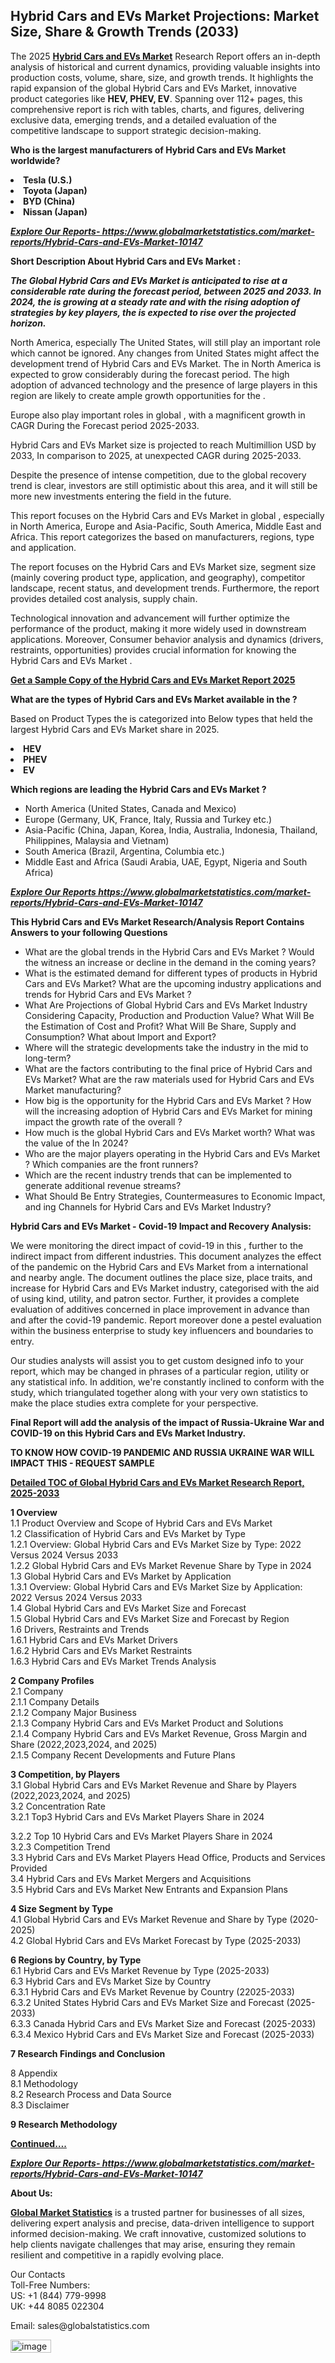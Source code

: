 <h2><strong>Hybrid Cars and EVs Market Projections: Market Size, Share & Growth Trends (2033)</strong></h2><p>The 2025 <strong><a href="https://www.globalmarketstatistics.com/market-reports/Hybrid-Cars-and-EVs-Market-10147">Hybrid Cars and EVs Market</a></strong> Research Report offers an in-depth analysis of historical and current dynamics, providing valuable insights into production costs, volume, share, size, and growth trends. It highlights the rapid expansion of the global Hybrid Cars and EVs Market, innovative product categories like <strong>HEV, PHEV, EV</strong>. Spanning over 112+ pages, this comprehensive report is rich with tables, charts, and figures, delivering exclusive data, emerging trends, and a detailed evaluation of the competitive landscape to support strategic decision-making.</p><p><strong>Who is the largest manufacturers of Hybrid Cars and EVs Market worldwide?</strong></p><p><strong><li>Tesla (U.S.)<li>Toyota (Japan)<li>BYD (China)<li>Nissan (Japan)</strong></p><p><strong><em><a href="https://www.globalmarketstatistics.com/market-reports/Hybrid-Cars-and-EVs-Market-10147">Explore Our Reports-&nbsp;https://www.globalmarketstatistics.com/market-reports/Hybrid-Cars-and-EVs-Market-10147</a></em></strong></p><p><strong>Short Description About Hybrid Cars and EVs Market :</strong></p><p><strong><em>The Global Hybrid Cars and EVs Market is anticipated to rise at a considerable rate during the forecast period, between 2025 and 2033. In 2024, the is growing at a steady rate and with the rising adoption of strategies by key players, the is expected to rise over the projected horizon.</em></strong></p><p>North America, especially The United States, will still play an important role which cannot be ignored. Any changes from United States might affect the development trend of Hybrid Cars and EVs Market. The in North America is expected to grow considerably during the forecast period. The high adoption of advanced technology and the presence of large players in this region are likely to create ample growth opportunities for the .</p><p>Europe also play important roles in global , with a magnificent growth in CAGR During the Forecast period 2025-2033.</p><p>Hybrid Cars and EVs Market size is projected to reach Multimillion USD by 2033, In comparison to 2025, at unexpected CAGR during 2025-2033.</p><p>Despite the presence of intense competition, due to the global recovery trend is clear, investors are still optimistic about this area, and it will still be more new investments entering the field in the future.</p><p>This report focuses on the Hybrid Cars and EVs Market in global , especially in North America, Europe and Asia-Pacific, South America, Middle East and Africa. This report categorizes the based on manufacturers, regions, type and application.</p><p>The report focuses on the Hybrid Cars and EVs Market size, segment size (mainly covering product type, application, and geography), competitor landscape, recent status, and development trends. Furthermore, the report provides detailed cost analysis, supply chain.</p><p>Technological innovation and advancement will further optimize the performance of the product, making it more widely used in downstream applications. Moreover, Consumer behavior analysis and dynamics (drivers, restraints, opportunities) provides crucial information for knowing the Hybrid Cars and EVs Market .</p><p><strong><a href="https://www.globalmarketstatistics.com/market-reports/Hybrid-Cars-and-EVs-Market-10147">Get a Sample Copy of the Hybrid Cars and EVs Market Report 2025</a></strong></p><p><strong>What are the types of Hybrid Cars and EVs Market available in the ?</strong></p><p>Based on Product Types the is categorized into Below types that held the largest Hybrid Cars and EVs Market share in 2025.</p><p><strong><li>HEV<li>PHEV<li>EV</strong></p><p><strong>Which regions are leading the Hybrid Cars and EVs Market ?</strong></p><ul><li>North America (United States, Canada and Mexico)</li><li>Europe (Germany, UK, France, Italy, Russia and Turkey etc.)</li><li>Asia-Pacific (China, Japan, Korea, India, Australia, Indonesia, Thailand, Philippines, Malaysia and Vietnam)</li><li>South America (Brazil, Argentina, Columbia etc.)</li><li>Middle East and Africa (Saudi Arabia, UAE, Egypt, Nigeria and South Africa)</li></ul><p><strong><em><a href="https://www.globalmarketstatistics.com/market-reports/Hybrid-Cars-and-EVs-Market-10147">Explore Our Reports https://www.globalmarketstatistics.com/market-reports/Hybrid-Cars-and-EVs-Market-10147</a></em></strong></p><p><strong>This Hybrid Cars and EVs Market Research/Analysis Report Contains Answers to your following Questions</strong></p><ul><li>What are the global trends in the Hybrid Cars and EVs Market ? Would the witness an increase or decline in the demand in the coming years?</li><li>What is the estimated demand for different types of products in Hybrid Cars and EVs Market? What are the upcoming industry applications and trends for Hybrid Cars and EVs Market ?</li><li>What Are Projections of Global Hybrid Cars and EVs Market Industry Considering Capacity, Production and Production Value? What Will Be the Estimation of Cost and Profit? What Will Be Share, Supply and Consumption? What about Import and Export?</li><li>Where will the strategic developments take the industry in the mid to long-term?</li><li>What are the factors contributing to the final price of Hybrid Cars and EVs Market? What are the raw materials used for Hybrid Cars and EVs Market manufacturing?</li><li>How big is the opportunity for the Hybrid Cars and EVs Market ? How will the increasing adoption of Hybrid Cars and EVs Market for mining impact the growth rate of the overall ?</li><li>How much is the global Hybrid Cars and EVs Market worth? What was the value of the In 2024?</li><li>Who are the major players operating in the Hybrid Cars and EVs Market ? Which companies are the front runners?</li><li>Which are the recent industry trends that can be implemented to generate additional revenue streams?</li><li>What Should Be Entry Strategies, Countermeasures to Economic Impact, and ing Channels for Hybrid Cars and EVs Market Industry?</li></ul><p><strong>Hybrid Cars and EVs Market - Covid-19 Impact and Recovery Analysis:</strong></p><p>We were monitoring the direct impact of covid-19 in this , further to the indirect impact from different industries. This document analyzes the effect of the pandemic on the Hybrid Cars and EVs Market from a international and nearby angle. The document outlines the place size, place traits, and increase for Hybrid Cars and EVs Market industry, categorised with the aid of using kind, utility, and patron sector. Further, it provides a complete evaluation of additives concerned in place improvement in advance than and after the covid-19 pandemic. Report moreover done a pestel evaluation within the business enterprise to study key influencers and boundaries to entry.</p><p>Our studies analysts will assist you to get custom designed info to your report, which may be changed in phrases of a particular region, utility or any statistical info. In addition, we're constantly inclined to conform with the study, which triangulated together along with your very own statistics to make the place studies extra complete for your perspective.</p><p><strong>Final Report will add the analysis of the impact of Russia-Ukraine War and COVID-19 on this Hybrid Cars and EVs Market Industry.</strong></p><p><strong>TO KNOW HOW COVID-19 PANDEMIC AND RUSSIA UKRAINE WAR WILL IMPACT THIS - REQUEST SAMPLE</strong></p><p><strong><a href="https://www.globalmarketstatistics.com/market-reports/Hybrid-Cars-and-EVs-Market-10147">Detailed TOC of Global Hybrid Cars and EVs Market Research Report, 2025-2033</a></strong></p><p><strong>1 Overview</strong><br /> 1.1 Product Overview and Scope of Hybrid Cars and EVs Market<br /> 1.2 Classification of Hybrid Cars and EVs Market by Type<br /> 1.2.1 Overview: Global Hybrid Cars and EVs Market Size by Type: 2022 Versus 2024 Versus 2033<br /> 1.2.2 Global Hybrid Cars and EVs Market Revenue Share by Type in 2024<br /> 1.3 Global Hybrid Cars and EVs Market by Application<br /> 1.3.1 Overview: Global Hybrid Cars and EVs Market Size by Application: 2022&nbsp;Versus 2024 Versus 2033<br /> 1.4 Global Hybrid Cars and EVs Market Size and Forecast<br /> 1.5 Global Hybrid Cars and EVs Market Size and Forecast by Region<br /> 1.6 Drivers, Restraints and Trends<br /> 1.6.1 Hybrid Cars and EVs Market Drivers<br /> 1.6.2 Hybrid Cars and EVs Market Restraints<br /> 1.6.3 Hybrid Cars and EVs Market Trends Analysis</p><p><strong>2 Company Profiles</strong><br /> 2.1 Company<br /> 2.1.1 Company Details<br /> 2.1.2 Company Major Business<br /> 2.1.3 Company Hybrid Cars and EVs Market Product and Solutions<br /> 2.1.4 Company Hybrid Cars and EVs Market Revenue, Gross Margin and Share (2022,2023,2024, and 2025)<br /> 2.1.5 Company Recent Developments and Future Plans</p><p><strong>3 Competition, by Players</strong><br /> 3.1 Global Hybrid Cars and EVs Market Revenue and Share by Players (2022,2023,2024, and 2025)<br /> 3.2 Concentration Rate<br /> 3.2.1 Top3 Hybrid Cars and EVs Market Players Share in 2024</p><p>3.2.2 Top 10 Hybrid Cars and EVs Market Players Share in 2024<br /> 3.2.3 Competition Trend<br /> 3.3 Hybrid Cars and EVs Market Players Head Office, Products and Services Provided<br /> 3.4 Hybrid Cars and EVs Market Mergers and Acquisitions<br /> 3.5 Hybrid Cars and EVs Market New Entrants and Expansion Plans</p><p><strong>4 Size Segment by Type</strong><br /> 4.1 Global Hybrid Cars and EVs Market Revenue and Share by Type (2020-2025)<br /> 4.2 Global Hybrid Cars and EVs Market Forecast by Type (2025-2033)</p><p><strong>6 Regions by Country, by Type</strong><br /> 6.1 Hybrid Cars and EVs Market Revenue by Type (2025-2033)<br /> 6.3 Hybrid Cars and EVs Market Size by Country<br /> 6.3.1 Hybrid Cars and EVs Market Revenue by Country (22025-2033)<br /> 6.3.2 United States Hybrid Cars and EVs Market Size and Forecast (2025-2033)<br /> 6.3.3 Canada Hybrid Cars and EVs Market Size and Forecast (2025-2033)<br /> 6.3.4 Mexico Hybrid Cars and EVs Market Size and Forecast (2025-2033)</p><p><strong>7 Research Findings and Conclusion</strong></p><p>8 Appendix<br /> 8.1 Methodology<br /> 8.2 Research Process and Data Source<br /> 8.3 Disclaimer</p><p><strong>9 Research Methodology</strong></p><p><strong><a href="https://www.globalmarketstatistics.com/market-reports/Hybrid-Cars-and-EVs-Market-10147">Continued&hellip;.</a></strong></p><p><strong><em><a href="https://www.globalmarketstatistics.com/market-reports/Hybrid-Cars-and-EVs-Market-10147">Explore Our Reports-&nbsp;https://www.globalmarketstatistics.com/market-reports/Hybrid-Cars-and-EVs-Market-10147</a></em></strong></p><p><strong>About Us:</strong></p><p><strong><a href="https://www.globalmarketstatistics.com/">Global Market Statistics</a></strong> is a trusted partner for businesses of all sizes, delivering expert analysis and precise, data-driven intelligence to support informed decision-making. We craft innovative, customized solutions to help clients navigate challenges that may arise, ensuring they remain resilient and competitive in a rapidly evolving place.</p><p>Our Contacts<br /> Toll-Free Numbers:<br /> US: +1 (844) 779-9998<br /> UK: +44 8085 022304</p><p>Email: sales@globalstatistics.com</p>
<img width="65" height="21" alt="image" src="https://github.com/user-attachments/assets/f0109012-128d-4dcd-b0ca-5f763ae8b7cb" />
